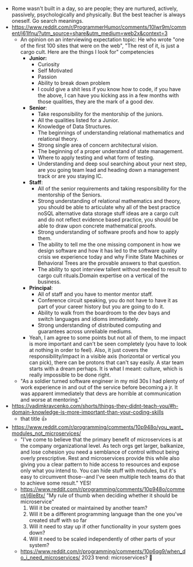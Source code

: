 - Rome wasn't built in a day, so are people; they are nurtured, actively, passively, psychologically and physically. But the best teacher is always oneself. Go search meanings.
- https://www.reddit.com/r/ProgrammerHumor/comments/10lwr9m/comment/j61lfnu/?utm_source=share&utm_medium=web2x&context=3
	- An opinion on an interviewing expectation topic: He who wrote "one of the first 100 sites that were on the web", "The rest of it, is just a cargo cult. Here are the things I look for" competencies
		- **Junior:**
			- Curiosity
			- Self Motivated
			- Passion
			- Ability to break down problem
			- I could give a shit less if you know how to code, if you have the above, I can have you kicking ass in a few months with those qualities, they are the mark of a good dev.
		- **Senior**:
			- Take responsibility for the mentorship of the juniors.
			- All the qualities listed for a Junior.
			- Knowledge of Data Structures.
			- The beginnings of understanding relational mathematics and relational theory.
			- Strong single area of concern architectural vision.
			- The beginning of a proper understand of state management.
			- Where to apply testing and what form of testing.
			- Understanding and deep soul searching about your next step, are you going team lead and heading down a management track or are you staying IC.
		- **Staff**:
			- All of the senior requirements and taking responsibility for the mentorship of the Seniors.
			- Strong understanding of relational mathematics and theory, you should be able to articulate why all of the best practice noSQL alternative data storage stuff ideas are a cargo cult and do not reflect evidence based practice, you should be able to draw upon concrete mathematical proofs.
			- Strong understanding of software proofs and how to apply them.
			- The ability to tell me the one missing component in how we design software and how it has led to the software quality crisis we experience today and why Finite State Machines or Behavioral Trees are the provable answers to that question.
			- The ability to spot interview tallent without needed to result to cargo cult rituals.Domain expertise on a vertical of the business.
		- **Principal**:
			- All of staff and you have to mentor mentor staff.
			- Conference circuit speaking, you do not have to have it as part of your career history but you are going to do it.
			- Ability to walk from the boardroom to the dev bays and switch languages and idioms immediately.
			- Strong understanding of distributed computing and guarantees across unreliable mediums.
		- Yeah, I am agree to some points but not all of them, to me impact is more important and can't be seen completely (you have to look at nothing in order to feel). Also, it just covers the responsibility/impact in a visible axis (horizontal or vertical you can pick), there can be protons that can't say easily. A star team starts with a dream perhaps. It is what I meant: culture, which is really impossible to be done right.
	- "As a soldier turned software engineer in my mid 30s I had plenty of work experience in and out of the service before becoming a jr. It was apparent immediately that devs are horrible at communication and worse at mentoring."
- https://vadimkravcenko.com/shorts/things-they-didnt-teach-you/#h-domain-knowledge-is-more-important-than-your-coding-skills
	- that title :+1:
- https://www.reddit.com/r/programming/comments/10p948o/you_want_modules_not_microservices/
	- "I've come to believe that the primary benefit of microservices is at the company organizational level. As tech orgs get larger, balkanize, and lose cohesion you need a semblance of control without being overly prescriptive. Rest and microservices provide this while also giving you a clear pattern to hide access to resources and expose only what you intend to. You can hide stuff with modules, but it's easy to circumvent those--and I've seen multiple tech teams do that to achieve some result." YES!
	- https://www.reddit.com/r/programming/comments/10p948o/comment/j6le8tx/ "My rule of thumb when deciding whether it should be microservice"
		1. Will it be created or maintained by another team?
		2. Will it be a different programming language than the one you've created stuff with so far
		3.  Will it need to stay up if other functionality in your system goes down?
		4.  Will it need to be scaled independently of other parts of your system?
	- https://www.reddit.com/r/programming/comments/10p6qg9/when_do_i_need_microservices/ 2023 trend: microservices? :thinking: